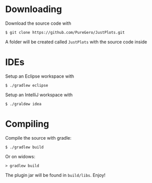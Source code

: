 Downloading
==========
Download the source code with

    $ git clone https://github.com/PureGero/JustPlots.git

A folder will be created called `JustPlots` with the source code inside

IDEs
====
Setup an Eclipse workspace with

    $ ./gradlew eclipse

Setup an IntelliJ workspace with

    $ ./graldew idea

Compiling
=========
Compile the source with gradle:

    $ ./gradlew build

Or on widows:

    > gradlew build

The plugin jar will be found in `build/libs`. Enjoy!
